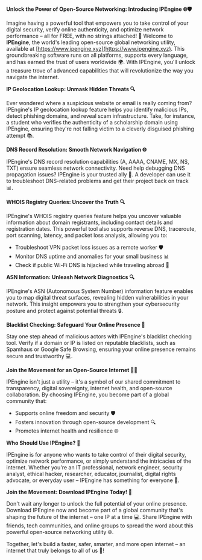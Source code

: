 **Unlock the Power of Open-Source Networking: Introducing IPEngine 🌐🛡️**

Imagine having a powerful tool that empowers you to take control of your digital security, verify online authenticity, and optimize network performance – all for FREE, with no strings attached! 🚀 Welcome to **IPEngine**, the world's leading open-source global networking utility, available at [https://www.ipengine.xyz](https://www.ipengine.xyz). This groundbreaking software runs on all platforms, supports every language, and has earned the trust of users worldwide 🌍. With IPEngine, you'll unlock a treasure trove of advanced capabilities that will revolutionize the way you navigate the internet.

**IP Geolocation Lookup: Unmask Hidden Threats 🔍**

Ever wondered where a suspicious website or email is really coming from? IPEngine's IP geolocation lookup feature helps you identify malicious IPs, detect phishing domains, and reveal scam infrastructure. Take, for instance, a student who verifies the authenticity of a scholarship domain using IPEngine, ensuring they're not falling victim to a cleverly disguised phishing attempt 📚.

**DNS Record Resolution: Smooth Network Navigation 🌐**

IPEngine's DNS record resolution capabilities (A, AAAA, CNAME, MX, NS, TXT) ensure seamless network connectivity. Need help debugging DNS propagation issues? IPEngine is your trusted ally 🤝. A developer can use it to troubleshoot DNS-related problems and get their project back on track 📊.

**WHOIS Registry Queries: Uncover the Truth 🔍**

IPEngine's WHOIS registry queries feature helps you uncover valuable information about domain registrants, including contact details and registration dates. This powerful tool also supports reverse DNS, traceroute, port scanning, latency, and packet loss analysis, allowing you to:

* Troubleshoot VPN packet loss issues as a remote worker 🛡️
* Monitor DNS uptime and anomalies for your small business 📊
* Check if public Wi-Fi DNS is hijacked while traveling abroad 🚀

**ASN Information: Unleash Network Diagnostics 🔍**

IPEngine's ASN (Autonomous System Number) information feature enables you to map digital threat surfaces, revealing hidden vulnerabilities in your network. This insight empowers you to strengthen your cybersecurity posture and protect against potential threats 🔒.

**Blacklist Checking: Safeguard Your Online Presence 🚀**

Stay one step ahead of malicious actors with IPEngine's blacklist checking tool. Verify if a domain or IP is listed on reputable blacklists, such as Spamhaus or Google Safe Browsing, ensuring your online presence remains secure and trustworthy 💻.

**Join the Movement for an Open-Source Internet 🔐🌐**

IPEngine isn't just a utility – it's a symbol of our shared commitment to transparency, digital sovereignty, internet health, and open-source collaboration. By choosing IPEngine, you become part of a global community that:

* Supports online freedom and security 🛡️
* Fosters innovation through open-source development 🔍
* Promotes internet health and resilience 🌐

**Who Should Use IPEngine? 🤔**

IPEngine is for anyone who wants to take control of their digital security, optimize network performance, or simply understand the intricacies of the internet. Whether you're an IT professional, network engineer, security analyst, ethical hacker, researcher, educator, journalist, digital rights advocate, or everyday user – IPEngine has something for everyone 🌈.

**Join the Movement: Download IPEngine Today! 🔗**

Don't wait any longer to unlock the full potential of your online presence. Download IPEngine now and become part of a global community that's shaping the future of the internet – one IP at a time 💻. Share IPEngine with friends, tech communities, and online groups to spread the word about this powerful open-source networking utility 🌐.

Together, let's build a faster, safer, smarter, and more open internet – an internet that truly belongs to all of us 🔑!